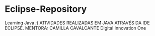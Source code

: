 # Eclipse-Repository
Learning Java ;)
ATIVIDADES REALIZADAS EM JAVA ATRAVÉS DA IDE ECLIPSE.
MENTORA: CAMILLA CAVALCANTE
Digital Innovation One
